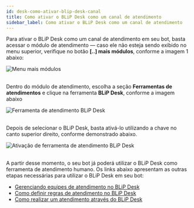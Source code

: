 ```yaml
---
id: desk-como-ativar-blip-desk-canal
title: Como ativar o BLiP Desk como um canal de atendimento
sidebar_label: Como ativar o BLiP Desk como um canal de atendimento
---
```


Para ativar o BLiP Desk como um canal de atendimento em seu bot, basta acessar o módulo de atendimento — caso ele não esteja sendo exibido no menu superior, verifique no botão **[..] mais módulos**, conforme a imagem 1 abaixo:

![Menu mais módulos](/img/helpdesk/desk-como-ativar-blip-desk-canal-1.png)<br><br>

Dentro do módulo de atendimento, escolha a seção **Ferramentas de atendimentos** e clique na ferramenta **BLiP Desk**, conforme a imagem abaixo

![Ferramenta de atendimento BLiP Desk](/img/helpdesk/desk-como-ativar-blip-desk-canal-2.png)<br><br>

Depois de selecionar o BLiP Desk, basta ativá-lo utilizando a chave no canto superior direito, conforme demonstrado abaixo.

![Ativação de ferramenta de atendimento BLiP Desk](/img/helpdesk/desk-como-ativar-blip-desk-canal-3.png)<br><br>

A partir desse momento, o seu bot já poderá utilizar o BLiP Desk como ferramenta de atendimento humano. Os links abaixo apresentam as outras etapas necessárias para utilizar o BLiP Desk em seu bot:

* [Gerenciando equipes de atendimento no BLiP Desk](https://help.blip.ai/hc/pt-br/articles/360001197332)
* [Como definir regras de atendimento no BLiP Desk](https://help.blip.ai/hc/pt-br/articles/360001215891)
* [Como realizar um atendimento através do BLiP Desk](https://help.blip.ai/hc/pt-br/articles/360001197672)
